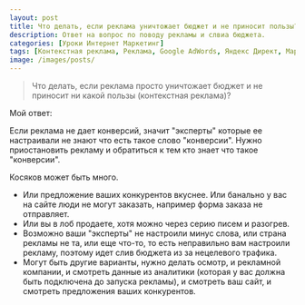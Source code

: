 ```yaml
---
layout: post
title: Что делать, если реклама уничтожает бюджет и не приносит пользы?
description: Ответ на вопрос по поводу рекламы и слвиа бюджета.
categories: [Уроки Интернет Маркетинг]
tags: [Контекстная реклама, Реклама, Google AdWords, Яндекс Директ, Маркетинг]
image: /images/posts/
---
```


<!-- <img src="{{ site.baseurl }}/images/posts/chto-delat-yesli-reklama-unichtozhayet-byudzhet-i-ne-prinosit-polzy.md"
alt="Что делать, если реклама уничтожает бюджет и не приносит ни какой пользы?" title="Ответ на вопрос про реклму">
-->
<blockquote>
Что делать, если реклама просто уничтожает бюджет и не приносит ни какой пользы (контекстная реклама)?
</blockquote>

Мой ответ:

Если реклама не дает конверсий, значит "эксперты" которые ее настраивали не знают что есть такое слово "конверсии". Нужно приостановить рекламу и обратиться к тем кто знает что такое "конверсии". 

Косяков может быть много. 
<ul>
<li>
Или предложение ваших конкурентов вкуснее. Или банально у вас на сайте люди не могут заказать, например форма заказа не отправляет.
</li><li>
Или вы в лоб продаете, хотя можно через  серию писем и разогрев. 
</li><li>
Возможно ваши "эксперты" не настроили минус слова, или страна рекламы не та, или еще что-то, то есть неправильно вам настроили рекламу, поэтому идет слив бюджета из за нецелевого трафика. 
</li><li>
Могут быть другие варианты, нужно делать осмотр, и рекламной компании, и смотреть данные из аналитики (которая у вас должна быть подключена до запуска рекламы), и смотреть ваш сайт, и смотреть предложения ваших конкурентов.
</li>
</ul>
